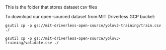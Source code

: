 This is the folder that stores dataset csv files

To download our open-sourced dataset from MIT Driverless GCP bucket:
```
gsutil cp -p gs://mit-driverless-open-source/yolov3-training/train.csv ./
```
```
gsutil cp -p gs://mit-driverless-open-source/yolov3-training/validate.csv ./
```